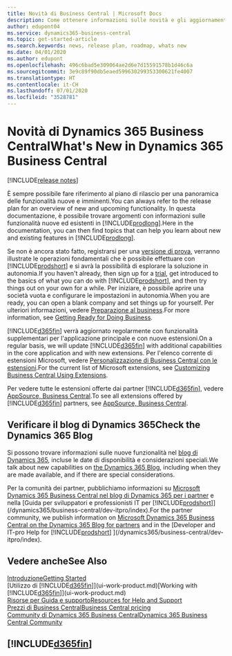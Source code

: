 ```yaml
---
title: Novità di Business Central | Microsoft Docs
description: Come ottenere informazioni sulle novità e gli aggiornamenti più recenti per Business Central.
author: edupont04
ms.service: dynamics365-business-central
ms.topic: get-started-article
ms.search.keywords: news, release plan, roadmap, whats new
ms.date: 04/01/2020
ms.author: edupont
ms.openlocfilehash: 496c6bad5e309064ae2d6e7d15591578b1d46c6a
ms.sourcegitcommit: 3e9c89f90db5eaed599630299353300621fe4007
ms.translationtype: HT
ms.contentlocale: it-CH
ms.lasthandoff: 07/01/2020
ms.locfileid: "3528781"
---
```

# <a name="whats-new-in-dynamics-365-business-central"></a><span data-ttu-id="77bb6-103">Novità di Dynamics 365 Business Central</span><span class="sxs-lookup"><span data-stu-id="77bb6-103">What's New in Dynamics 365 Business Central</span></span>

[!INCLUDE[release notes](includes/release-notes.md)]

<span data-ttu-id="77bb6-104">È sempre possibile fare riferimento al piano di rilascio per una panoramica delle funzionalità nuove e imminenti.</span><span class="sxs-lookup"><span data-stu-id="77bb6-104">You can always refer to the release plan for an overview of new and upcoming functionality.</span></span> <span data-ttu-id="77bb6-105">In questa documentazione, è possibile trovare argomenti con informazioni sulle funzionalità nuove ed esistenti in [!INCLUDE[prodlong](includes/prodlong.md)].</span><span class="sxs-lookup"><span data-stu-id="77bb6-105">Here in the documentation, you can then find topics that can help you learn about new and existing features in [!INCLUDE[prodlong](includes/prodlong.md)].</span></span>  

<span data-ttu-id="77bb6-106">Se non è ancora stato fatto, registrarsi per una [versione di prova](https://go.microsoft.com/fwlink/?linkid=847861), verranno illustrate le operazioni fondamentali che è possibile effettuare con [!INCLUDE[prodshort](includes/prodshort.md)] e si avrà la possibilità di esplorare la soluzione in autonomia.</span><span class="sxs-lookup"><span data-stu-id="77bb6-106">If you haven't already, then sign up for a [trial](https://go.microsoft.com/fwlink/?linkid=847861), get introduced to the basics of what you can do with [!INCLUDE[prodshort](includes/prodshort.md)], and then try things out on your own for a while.</span></span> <span data-ttu-id="77bb6-107">Per iniziare, è possibile aprire una società vuota e configurare le impostazioni in autonomia.</span><span class="sxs-lookup"><span data-stu-id="77bb6-107">When you are ready, you can open a blank company and set things up for yourself.</span></span> <span data-ttu-id="77bb6-108">Per ulteriori informazioni, vedere [Preparazione al business](ui-get-ready-business.md).</span><span class="sxs-lookup"><span data-stu-id="77bb6-108">For more information, see [Getting Ready for Doing Business](ui-get-ready-business.md).</span></span>  

<span data-ttu-id="77bb6-109">[!INCLUDE[d365fin](includes/d365fin_md.md)] verrà aggiornato regolarmente con funzionalità supplementari per l'applicazione principale e con nuove estensioni.</span><span class="sxs-lookup"><span data-stu-id="77bb6-109">On a regular basis, we will update [!INCLUDE[d365fin](includes/d365fin_md.md)] with additional capabilities in the core application and with new extensions.</span></span> <span data-ttu-id="77bb6-110">Per l'elenco corrente di estensioni Microsoft, vedere [Personalizzazione di Business Central con le estensioni](ui-extensions.md).</span><span class="sxs-lookup"><span data-stu-id="77bb6-110">For the current list of Microsoft extensions, see [Customizing Business Central Using Extensions](ui-extensions.md).</span></span>

<span data-ttu-id="77bb6-111">Per vedere tutte le estensioni offerte dai partner [!INCLUDE[d365fin](includes/d365fin_md.md)], vedere [AppSource, Business Central](https://go.microsoft.com/fwlink/?linkid=2081646).</span><span class="sxs-lookup"><span data-stu-id="77bb6-111">To see all extensions offered by [!INCLUDE[d365fin](includes/d365fin_md.md)] partners, see [AppSource, Business Central](https://go.microsoft.com/fwlink/?linkid=2081646).</span></span>  

## <a name="check-the-dynamics-365-blog"></a><span data-ttu-id="77bb6-112">Verificare il blog di Dynamics 365</span><span class="sxs-lookup"><span data-stu-id="77bb6-112">Check the Dynamics 365 Blog</span></span>

<span data-ttu-id="77bb6-113">Si possono trovare informazioni sulle nuove funzionalità nel [blog di Dynamics 365](https://cloudblogs.microsoft.com/dynamics365/), incluse le date di disponibilità e considerazioni speciali.</span><span class="sxs-lookup"><span data-stu-id="77bb6-113">We talk about new capabilities on [the Dynamics 365 Blog](https://cloudblogs.microsoft.com/dynamics365/), including when they are made available, and if there are special considerations.</span></span>  

<span data-ttu-id="77bb6-114">Per la comunità dei partner, pubblichiamo informazioni su [Microsoft Dynamics 365 Business Central nel blog di Dynamics 365 per i partner](https://cloudblogs.microsoft.com/dynamics365/it/product/business-central/) e nella [Guida per sviluppatori e professionisti IT per [!INCLUDE[prodshort](includes/prodshort.md)]](/dynamics365/business-central/dev-itpro/index).</span><span class="sxs-lookup"><span data-stu-id="77bb6-114">For the partner community, we publish information on [Microsoft Dynamics 365 Business Central on the Dynamics 365 Blog for partners](https://cloudblogs.microsoft.com/dynamics365/it/product/business-central/) and in the [Developer and IT-pro Help for [!INCLUDE[prodshort](includes/prodshort.md)] ](/dynamics365/business-central/dev-itpro/index).</span></span>  

## <a name="see-also"></a><span data-ttu-id="77bb6-115">Vedere anche</span><span class="sxs-lookup"><span data-stu-id="77bb6-115">See Also</span></span>

[<span data-ttu-id="77bb6-116">Introduzione</span><span class="sxs-lookup"><span data-stu-id="77bb6-116">Getting Started</span></span>](product-get-started.md)  
<span data-ttu-id="77bb6-117">[Utilizzo di [!INCLUDE[d365fin](includes/d365fin_md.md)]](ui-work-product.md)</span><span class="sxs-lookup"><span data-stu-id="77bb6-117">[Working with [!INCLUDE[d365fin](includes/d365fin_md.md)]](ui-work-product.md)</span></span>  
[<span data-ttu-id="77bb6-118">Risorse per Guida e supporto</span><span class="sxs-lookup"><span data-stu-id="77bb6-118">Resources for Help and Support</span></span>](product-help-and-support.md)  
[<span data-ttu-id="77bb6-119">Prezzi di Business Central</span><span class="sxs-lookup"><span data-stu-id="77bb6-119">Business Central pricing</span></span>](https://dynamics.microsoft.com/business-central/overview/#pricing)  
[<span data-ttu-id="77bb6-120">Community di Dynamics 365 Business Central</span><span class="sxs-lookup"><span data-stu-id="77bb6-120">Dynamics 365 Business Central Community</span></span>](https://community.dynamics.com/business/)

## [!INCLUDE[d365fin](includes/free_trial_md.md)]
